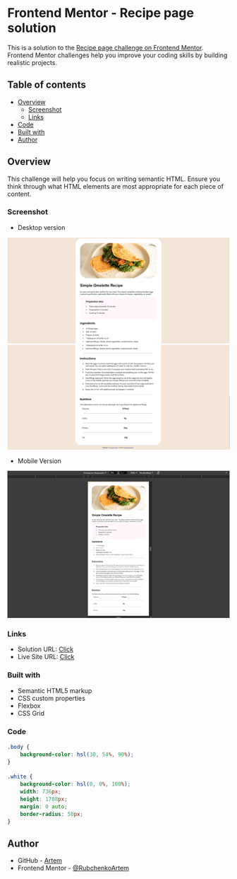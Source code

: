 # Frontend Mentor - Recipe page solution

This is a solution to the [Recipe page challenge on Frontend Mentor](https://www.frontendmentor.io/challenges/recipe-page-KiTsR8QQKm). Frontend Mentor challenges help you improve your coding skills by building realistic projects.

## Table of contents

- [Overview](#overview)
  - [Screenshot](#screenshot)
  - [Links](#links)
- [Code](#code)
- [Built with](#built-with)
- [Author](#author)

## Overview

 This challenge will help you focus on writing semantic HTML. Ensure you think through what HTML elements are most appropriate for each piece of content.

### Screenshot

- Desktop version

![Desktop-1](/screenshots/1.png)![Desktop-2](/screenshots/2.png)

- Mobile Version

![Mobile](/screenshots/3.png)

### Links

- Solution URL: [Click](https://rubchenkoartem.github.io/Recipe-page-Frontend-Mentor/)
- Live Site URL: [Click](https://rubchenkoartem.github.io/Recipe-page-Frontend-Mentor/)

### Built with

- Semantic HTML5 markup
- CSS custom properties
- Flexbox
- CSS Grid

### Code

```css
.body {
    background-color: hsl(30, 54%, 90%);
}

.white {
    background-color: hsl(0, 0%, 100%);
    width: 736px;
    height: 1708px;
    margin: 0 auto; 
    border-radius: 50px;
}
```

## Author

- GitHub - [Artem](https://github.com/RubchenkoArtem)
- Frontend Mentor - [@RubchenkoArtem](https://www.frontendmentor.io/profile/RubchenkoArtem)
